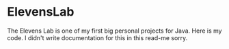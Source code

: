 # ElevensLab
 The Elevens Lab is one of my first big personal projects for Java. Here is my code. I didn't write documentation for this in this read-me sorry. 
